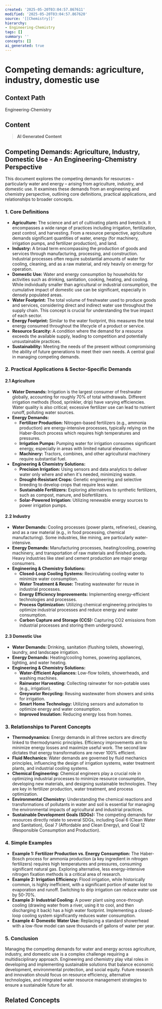 ```yaml
---
created: '2025-05-20T03:04:57.867611'
modified: '2025-05-20T03:04:57.867620'
source: '[[Chemistry]]'
hierarchy:
- Engineering-Chemistry
tags: []
summary: ''
concepts: []
ai_generated: true
---
```


# Competing demands: agriculture, industry, domestic use

## Context Path
Engineering-Chemistry

## Content
> **AI Generated Content**
## Competing Demands: Agriculture, Industry, Domestic Use - An Engineering-Chemistry Perspective

This document explores the competing demands for resources – particularly water and energy – arising from agriculture, industry, and domestic use. It examines these demands from an engineering and chemistry perspective, outlining core definitions, practical applications, and relationships to broader concepts.

### 1. Core Definitions

* **Agriculture:** The science and art of cultivating plants and livestock.  It encompasses a wide range of practices including irrigation, fertilization, pest control, and harvesting.  From a resource perspective, agriculture demands significant quantities of water, energy (for machinery, irrigation pumps, and fertilizer production), and land.
* **Industry:** A broad term encompassing the production of goods and services through manufacturing, processing, and construction. Industrial processes often require substantial amounts of water for cooling, cleaning, and as a raw material, and rely heavily on energy for operation.
* **Domestic Use:** Water and energy consumption by households for activities such as drinking, sanitation, cooking, heating, and cooling.  While individually smaller than agricultural or industrial consumption, the cumulative impact of domestic use can be significant, especially in densely populated areas.
* **Water Footprint:**  The total volume of freshwater used to produce goods and services, considering direct and indirect water use throughout the supply chain.  This concept is crucial for understanding the true impact of each sector.
* **Energy Footprint:** Similar to the water footprint, this measures the total energy consumed throughout the lifecycle of a product or service.
* **Resource Scarcity:** A condition where the demand for a resource exceeds the available supply, leading to competition and potentially unsustainable practices.
* **Sustainability:** Meeting the needs of the present without compromising the ability of future generations to meet their own needs.  A central goal in managing competing demands.

### 2. Practical Applications & Sector-Specific Demands

#### 2.1 Agriculture

* **Water Demands:** Irrigation is the largest consumer of freshwater globally, accounting for roughly 70% of total withdrawals. Different irrigation methods (flood, sprinkler, drip) have varying efficiencies.  Water quality is also critical; excessive fertilizer use can lead to nutrient runoff, polluting water sources.
* **Energy Demands:**
    * **Fertilizer Production:**  Nitrogen-based fertilizers (e.g., ammonia production) are energy-intensive processes, typically relying on the Haber-Bosch process which requires high temperatures and pressures.
    * **Irrigation Pumps:**  Pumping water for irrigation consumes significant energy, especially in areas with limited natural elevation.
    * **Machinery:** Tractors, combines, and other agricultural machinery require substantial fuel.
* **Engineering & Chemistry Solutions:**
    * **Precision Irrigation:** Using sensors and data analytics to deliver water only where and when it's needed, minimizing waste.
    * **Drought-Resistant Crops:** Genetic engineering and selective breeding to develop crops that require less water.
    * **Sustainable Fertilizers:** Exploring alternatives to synthetic fertilizers, such as compost, manure, and biofertilizers.
    * **Solar-Powered Irrigation:** Utilizing renewable energy sources to power irrigation pumps.

#### 2.2 Industry

* **Water Demands:**  Cooling processes (power plants, refineries), cleaning, and as a raw material (e.g., in food processing, chemical manufacturing).  Some industries, like mining, are particularly water-intensive.
* **Energy Demands:**  Manufacturing processes, heating/cooling, powering machinery, and transportation of raw materials and finished goods.  Heavy industries like steel and cement production are major energy consumers.
* **Engineering & Chemistry Solutions:**
    * **Closed-Loop Cooling Systems:** Recirculating cooling water to minimize water consumption.
    * **Water Treatment & Reuse:** Treating wastewater for reuse in industrial processes.
    * **Energy Efficiency Improvements:** Implementing energy-efficient technologies and processes.
    * **Process Optimization:** Utilizing chemical engineering principles to optimize industrial processes and reduce energy and water consumption.
    * **Carbon Capture and Storage (CCS):**  Capturing CO2 emissions from industrial processes and storing them underground.

#### 2.3 Domestic Use

* **Water Demands:** Drinking, sanitation (flushing toilets, showering), laundry, and landscape irrigation.
* **Energy Demands:** Heating/cooling homes, powering appliances, lighting, and water heating.
* **Engineering & Chemistry Solutions:**
    * **Water-Efficient Appliances:** Low-flow toilets, showerheads, and washing machines.
    * **Rainwater Harvesting:** Collecting rainwater for non-potable uses (e.g., irrigation).
    * **Greywater Recycling:** Reusing wastewater from showers and sinks for irrigation.
    * **Smart Home Technology:** Utilizing sensors and automation to optimize energy and water consumption.
    * **Improved Insulation:** Reducing energy loss from homes.


### 3. Relationships to Parent Concepts

* **Thermodynamics:** Energy demands in all three sectors are directly linked to thermodynamic principles. Efficiency improvements aim to minimize energy losses and maximize useful work.  The second law dictates that energy transformations are never 100% efficient.
* **Fluid Mechanics:** Water demands are governed by fluid mechanics principles, influencing the design of irrigation systems, water treatment plants, and industrial cooling systems.
* **Chemical Engineering:** Chemical engineers play a crucial role in optimizing industrial processes to minimize resource consumption, developing new materials, and designing sustainable technologies.  They are key in fertilizer production, water treatment, and process optimization.
* **Environmental Chemistry:** Understanding the chemical reactions and transformations of pollutants in water and soil is essential for managing the environmental impacts of agricultural and industrial practices.
* **Sustainable Development Goals (SDGs):** The competing demands for resources directly relate to several SDGs, including Goal 6 (Clean Water and Sanitation), Goal 7 (Affordable and Clean Energy), and Goal 12 (Responsible Consumption and Production).



### 4. Simple Examples

* **Example 1: Fertilizer Production vs. Energy Consumption:** The Haber-Bosch process for ammonia production (a key ingredient in nitrogen fertilizers) requires high temperatures and pressures, consuming significant natural gas.  Exploring alternative, less energy-intensive nitrogen fixation methods is a critical area of research.
* **Example 2: Irrigation Efficiency:** Flood irrigation, while historically common, is highly inefficient, with a significant portion of water lost to evaporation and runoff. Switching to drip irrigation can reduce water use by 50-70%.
* **Example 3: Industrial Cooling:** A power plant using once-through cooling (drawing water from a river, using it to cool, and then discharging it back) has a high water footprint. Implementing a closed-loop cooling system significantly reduces water consumption.
* **Example 4: Domestic Water Use:** Replacing a standard showerhead with a low-flow model can save thousands of gallons of water per year.



### 5. Conclusion

Managing the competing demands for water and energy across agriculture, industry, and domestic use is a complex challenge requiring a multidisciplinary approach. Engineering and chemistry play vital roles in developing and implementing sustainable solutions that balance economic development, environmental protection, and social equity.  Future research and innovation should focus on resource efficiency, alternative technologies, and integrated water resource management strategies to ensure a sustainable future for all.

## Related Concepts
